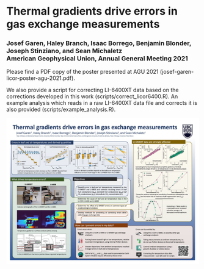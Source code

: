 # Thermal gradients drive errors in gas exchange measurements
### Josef Garen, Haley Branch, Isaac Borrego, Benjamin Blonder, Joseph Stinziano, and Sean Michaletz<br/>American Geophysical Union, Annual General Meeting 2021

Please find a PDF copy of the poster presented at AGU 2021 (josef-garen-licor-poster-agu-2021.pdf).

We also provide a script for correcting LI-6400XT data based on the corrections developed in this work (scripts/correct_licor6400.R). An example analysis which reads in a raw LI-6400XT data file and corrects it is also provided (scripts/example_analysis.R).

![Poster](https://github.com/MichaletzLab/LI-COR-AGU-2021/blob/main/preview_img.jpg)


